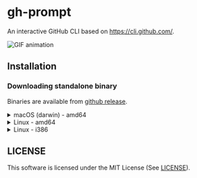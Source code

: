 # gh-prompt

An interactive GitHub CLI based on https://cli.github.com/.

![GIF animation](https://github.com/c-bata/assets/raw/master/gh-prompt/gh-prompt.gif)

## Installation

### Downloading standalone binary

Binaries are available from [github release](https://github.com/c-bata/gh-prompt/releases).

<details>
<summary>macOS (darwin) - amd64</summary>

```
wget https://github.com/c-bata/gh-prompt/releases/download/v0.0.1/gh-prompt_darwin_x86_64.zip
unzip gh-prompt_darwin_x86_64.zip
chmod +x gh-prompt
sudo mv ./gh-prompt /usr/local/bin/gh-prompt
```

</details>

<details>
<summary>Linux - amd64</summary>

```
wget https://github.com/c-bata/gh-prompt/releases/download/v0.0.1/gh-prompt_linux_x86_64.zip
unzip gh-prompt_linux_x86_64.zip
chmod +x gh-prompt
sudo mv ./gh-prompt /usr/local/bin/gh-prompt
```

</details>


<details>
<summary>Linux - i386</summary>

```
wget https://github.com/c-bata/gh-prompt/releases/download/v0.0.1/gh-prompt_linux_i386.zip
unzip gh-prompt_linux_i386.zip
chmod +x gh-prompt
sudo mv ./gh-prompt /usr/local/bin/gh-prompt
```

</details>

## LICENSE

This software is licensed under the MIT License (See [LICENSE](./LICENSE)).
